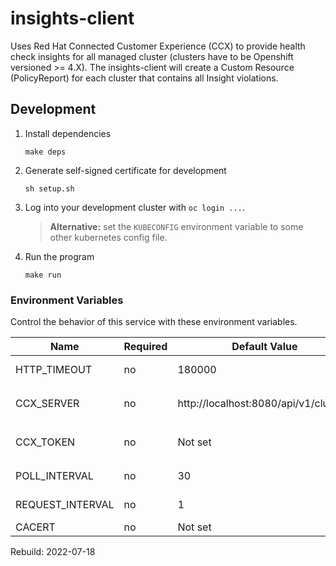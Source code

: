 # insights-client

Uses Red Hat Connected Customer Experience (CCX) to provide health check insights for all managed cluster (clusters have to be Openshift versioned >= 4.X). The insights-client will create a Custom Resource (PolicyReport) for each cluster that contains all Insight violations.

## Development

1. Install dependencies
    ```
    make deps
    ```
2. Generate self-signed certificate for development
    ```
    sh setup.sh
    ```
3. Log into your development cluster with `oc login ...`.
    > **Alternative:** set the `KUBECONFIG` environment variable to some other kubernetes config file.
4. Run the program
    ```
    make run
    ```

### Environment Variables
Control the behavior of this service with these environment variables.

Name             | Required | Default Value                           | Description
---------------- | -------- | --------------------------------------- | -----------
HTTP_TIMEOUT     | no       | 180000                                  | 3 minute timeout to process a single requests
CCX_SERVER       | no       | http://localhost:8080/api/v1/clusters   | CCX server url (prod will use: `https://cloud.redhat.com/api/insights-results-aggregator/v1`)
CCX_TOKEN        | no       | Not set                                 | If not set client will get cloud.openshift.com token from secret `openshift-config`
POLL_INTERVAL    | no       | 30                                      | 30 minute default polling interval cloud.redhat.com
REQUEST_INTERVAL | no       | 1                                       | 1 second Interval between 2 consecutive Insights requests
CACERT           | no       | Not set                                 | Used for dev & test ONLY

Rebuild: 2022-07-18
